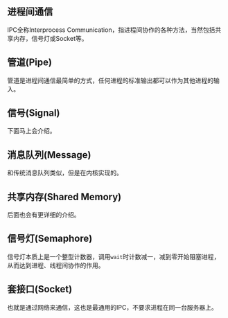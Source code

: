
## 进程间通信

IPC全称Interprocess Communication，指进程间协作的各种方法，当然包括共享内存，信号灯或Socket等。

## 管道(Pipe)

管道是进程间通信最简单的方式，任何进程的标准输出都可以作为其他进程的输入。

## 信号(Signal)

下面马上会介绍。

## 消息队列(Message)

和传统消息队列类似，但是在内核实现的。

## 共享内存(Shared Memory)

后面也会有更详细的介绍。

## 信号灯(Semaphore)

信号灯本质上是一个整型计数器，调用`wait`时计数减一，减到零开始阻塞进程，从而达到进程、线程间协作的作用。

## 套接口(Socket)

也就是通过网络来通信，这也是最通用的IPC，不要求进程在同一台服务器上。
